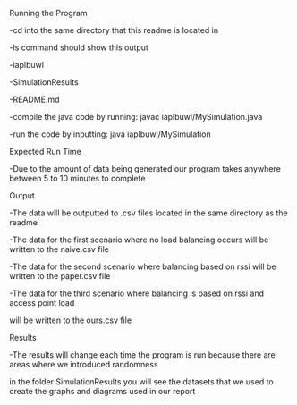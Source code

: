 Running the Program

-cd into the same directory that this readme is located in

-ls command should show this output

  -iaplbuwl
  
  -SimulationResults
  
  -README.md
  
-compile the java code by running: javac iaplbuwl/MySimulation.java

-run the code by inputting: java iaplbuwl/MySimulation


Expected Run Time

-Due to the amount of data being generated our program takes anywhere between 5 to 10 minutes to complete


Output

-The data will be outputted to .csv files located in the same directory as the readme

-The data for the first scenario where no load balancing occurs will be written to the naive.csv file

-The data for the second scenario where balancing based on rssi will be written to the paper.csv file

-The data for the third scenario where balancing is based on rssi and access point load

 will be written to the ours.csv file


 Results

-The results will change each time the program is run because there are areas where we introduced randomness

 in the folder SimulationResults you will see the datasets that we used to create the graphs and diagrams used in our report
